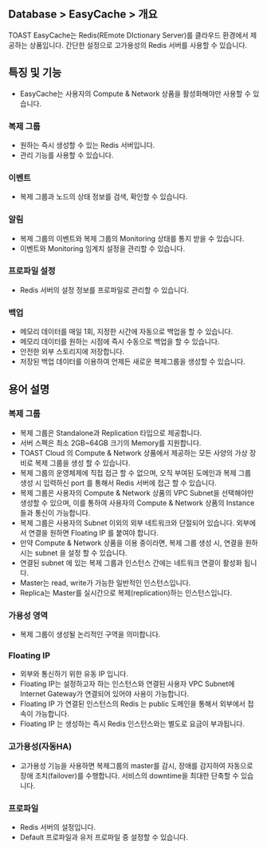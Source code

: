 
## Database > EasyCache > 개요
TOAST EasyCache는 Redis(REmote DIctionary Server)를 클라우드 환경에서 제공하는 상품입니다.
간단한 설정으로 고가용성의 Redis 서버를 사용할 수 있습니다.

## 특징 및 기능

*  EasyCache는 사용자의 Compute & Network 상품을 활성화해야만 사용할 수 있습니다.

### 복제 그룹

* 원하는 즉시 생성할 수 있는 Redis 서버입니다. 
* 관리 기능를 사용할 수 있습니다. 

### 이벤트

* 복제 그룹과 노드의 상태 정보를 검색, 확인할 수 있습니다.

### 알림

* 복제 그룹의 이벤트와 복제 그룹의 Monitoring 상태를 통지 받을 수 있습니다.
* 이벤트와 Monitoring 임계치 설정을 관리할 수 있습니다. 

### 프로파일 설정

* Redis 서버의 설정 정보를 프로파일로 관리할 수 있습니다.

### 백업
* 메모리 데이터를 매일 1회, 지정한 시간에 자동으로 백업을 할 수 있습니다. 
* 메모리 데이터를 원하는 시점에 즉시 수동으로 백업을 할 수 있습니다.
* 안전한 외부 스토리지에 저장합니다. 
* 저장된 백업 데이터를 이용하여 언제든 새로운 복제그룹을 생성할 수 있습니다.

## 용어 설명

### 복제 그룹

* 복제 그룹은 Standalone과 Replication 타입으로 제공합니다.
* 서버 스펙은 최소 2GB~64GB 크기의 Memory를 지원합니다.
* TOAST Cloud 의 Compute & Network 상품에서 제공하는 모든 사양의 가상 장비로 복제 그룹을 생성 할 수 있습니다.
* 복제 그룹의 운영체제에 직접 접근 할 수 없으며, 오직 부여된 도메인과 복제 그룹 생성 시 입력하신 port 를 통해서 Redis 서버에 접근 할 수 있습니다.
* 복제 그룹은 사용자의 Compute & Network 상품의 VPC Subnet을 선택해야만 생성할 수 있으며, 이를 통하여 사용자의 Compute & Network 상품의 Instance들과 통신이 가능합니다.
* 복제 그룹은 사용자의 Subnet 이외의 외부 네트워크와 단절되어 있습니다. 외부에서 연결을 원하면 Floating IP 를 붙여야 합니다.
* 만약 Compute & Network 상품을 이용 중이라면, 복제 그룹 생성 시, 연결을 원하시는 subnet 을 설정 할 수 있습니다.
* 연결된 subnet 에 있는 복제 그룹과 인스턴스 간에는 네트워크 연결이 활성화 됩니다.
* Master는 read, write가 가능한 일반적인 인스턴스입니다.
* Replica는 Master를 실시간으로 복제(replication)하는 인스턴스입니다.

### 가용성 영역

* 복제 그룹이 생성될 논리적인 구역을 의미합니다.

### Floating IP

* 외부와 통신하기 위한 유동 IP 입니다.
* Floating IP는 설정하고자 하는 인스턴스와 연결된 사용자 VPC Subnet에 Internet Gateway가 연결되어 있어야 사용이 가능합니다.
* Floating IP 가 연결된 인스턴스의 Redis 는 public 도메인을 통해서 외부에서 접속이 가능합니다.
* Floating IP 는 생성하는 즉시 Redis 인스턴스와는 별도로 요금이 부과됩니다.

### 고가용성(자동HA)

* 고가용성 기능을 사용하면 복제그룹의 master를 감시, 장애를 감지하여 자동으로 장애 조치(failover)를 수행합니다. 서비스의 downtime을 최대한 단축할 수 있습니다. 

### 프로파일

* Redis 서버의 설정입니다.
* Default 프로파일과 유저 프로파일 중 설정할 수 있습니다.
